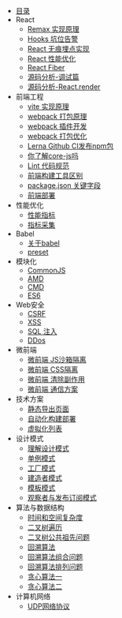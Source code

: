 <!-- docs/_sidebar.md -->

- [目录](/ '目录')
- React
    - [Remax 实现原理](react/remax.md 'Remax实现原理')
    - [Hooks 坑位告警](react/hooks.md 'Hooks 坑位告警')
    - [React 无痕埋点实现](react/track.md 'React无痕埋点实现')
    - [React 性能优化](react/performance.md 'React 性能优化')
    - [React Fiber](react/fiber.md 'React Fiber')
    - [源码分析-调试篇](react/source01.md '源码分析-调试篇')
    - [源码分析-React.render](react/source02.md '源码分析-React.render')
- 前端工程
    - [vite 实现原理](engineering/vite.md 'webpack 实现原理')
    - [webpack 打包原理](engineering/webpack/about.md 'webpack 打包原理')
    - [webpack 插件开发](engineering/webpack/plugin.md 'webpack 插件开发')
    - [webpack 打包优化](engineering/webpack/speed.md 'webpack 打包优化')
    - [Lerna Github CI发布npm包](engineering/lerna.md 'Lerna Github CI发布npm包')
    - [你了解core-js吗](engineering/corejs.md '你了解core-js吗')
    - [Lint 代码规范](engineering/lint.md '工程化之代码规范')
    - [前端构建工具区别](engineering/build.md '前端构建工具区别')
    - [package.json 关键字段](engineering/package.md 'package.json关键字段')
    - [前端部署](engineering/deloy.md '前端部署')
- 性能优化
    - [性能指标](performance/quota.md '性能指标')
    - [指标采集](performance/collect.md '指标采集')
- Babel
    - [关于babel](babel/about.md '关于babel')
    - [preset](babel/preset.md '统一preset')
- 模块化
    - [CommonJS](module/common.md 'CommonJS')
    - [AMD](module/amd.md 'AMD')
    - [CMD](module/cmd.md 'CMD')
    - [ES6](module/es6.md 'ES6')
- Web安全
    - [CSRF](safety/csrf.md 'CSRF 跨站请求伪造')
    - [XSS](safety/xss.md 'XSS 跨站脚本攻击')
    - [SQL 注入](safety/sql.md 'SQL 注入')
    - [DDos](safety/ddos.md 'DDos')
- 微前端
    - [微前端 JS沙箱隔离](micro/jsSanbox.md '微前端 JS沙箱隔离')
    - [微前端 CSS隔离](micro/cssSandbox.md '微前端 CSS隔离')
    - [微前端 清除副作用](micro/effect.md '微前端 清除副作用')
    - [微前端 通信方案](micro/globalState.md '微前端 通信方案')
- 技术方案
    - [静态导出页面](case/page-build.md '静态导出页面')
    - [自动化构建部署](case/auto-build.md '自动化构建部署')
    - [虚拟化列表](case/diff-list.md '虚拟化列表')
- 设计模式
    - [理解设计模式](design/concept.md '理解设计模式')
    - [单例模式](design/singleton.md '单例模式')
    - [工厂模式](design/factory.md '工厂模式')
    - [建造者模式](design/builder.md '建造者模式')
    - [模板模式](design/template.md '模板模式')
    - [观察者与发布订阅模式](design/obverver.md '观察者与发布订阅模式')
- 算法与数据结构
    - [时间和空间复杂度](algorithm/about.md '时间和空间复杂度')
    - [二叉树遍历](algorithm/binaryTree.md '二叉树遍历')
    - [二叉树公共祖先问题](algorithm/binaryTreeAncestor.md '二叉树公共祖先问题')
    - [回溯算法](algorithm/backTracking.md '回溯算法')
    - [回溯算法组合问题](algorithm/reback.md '回溯算法组合问题')
    - [回溯算法排列问题](algorithm/reback02.md '回溯算法排列问题')
    - [贪心算法一](algorithm/greedy01.md '贪心算法一')
    - [贪心算法二](algorithm/greedy02.md '贪心算法二')
- 计算机网络
    - [UDP网络协议](network/udp.md 'UDP网络协议')
    

